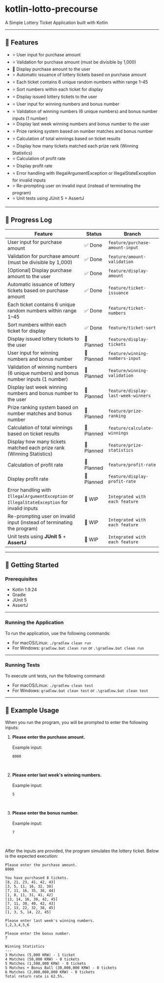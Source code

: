 # kotlin-lotto-precourse

A Simple Lottery Ticket Application built with Kotlin

---

## 🔧 Features

- ⭐ User input for purchase amount
- ⭐ Validation for purchase amount (must be divisible by 1,000)
- 🔹 Display purchase amount to the user
- ⭐ Automatic issuance of lottery tickets based on purchase amount
- ⭐ Each ticket contains 6 unique random numbers within range 1–45
- ⭐ Sort numbers within each ticket for display
- ⭐ Display issued lottery tickets to the user
- ⭐ User input for winning numbers and bonus number
- ⭐ Validation of winning numbers (6 unique numbers) and bonus number inputs (1 number)
- ⭐ Display last week winning numbers and bonus number to the user
- ⭐ Prize ranking system based on number matches and bonus number
- ⭐ Calculation of total winnings based on ticket results
- ⭐ Display how many tickets matched each prize rank (Winning Statistics)
- ⭐ Calculation of profit rate
- ⭐ Display profit rate
- ⭐ Error handling with IllegalArgumentException or IllegalStateException for invalid inputs
- ⭐ Re-prompting user on invalid input (instead of terminating the program)
- ⭐ Unit tests using JUnit 5 + AssertJ

---

## 🔄 Progress Log

| Feature                                                                                      | Status       | Branch                            |
|----------------------------------------------------------------------------------------------|--------------|-----------------------------------|
| User input for purchase amount                                                               | ✅ Done       | `feature/purchase-amount-input`   |
| Validation for purchase amount (must be divisible by 1,000)                                  | ✅ Done       | `feature/amount-validation`       |
| [Optional] Display purchase amount to the user                                               | ✅ Done       | `feature/display-amount`          |
| Automatic issuance of lottery tickets based on purchase amount                               | ✅ Done       | `feature/ticket-issuance`         |
| Each ticket contains 6 unique random numbers within range 1–45                               | ✅ Done       | `feature/ticket-numbers`          |
| Sort numbers within each ticket for display                                                  | ✅ Done       | `feature/ticket-sort`             |
| Display issued lottery tickets to the user                                                   | 📅 Planned   | `feature/display-tickets`         |
| User input for winning numbers and bonus number                                              | 📅 Planned   | `feature/winning-numbers-input`   |
| Validation of winning numbers (6 unique numbers) and bonus number inputs (1 number)          | 📅 Planned   | `feature/winning-validation`      |
| Display last week winning numbers and bonus number to the user                               | 📅 Planned   | `feature/display-last-week-winners` |
| Prize ranking system based on number matches and bonus number                                | 📅 Planned   | `feature/prize-ranking`           |
| Calculation of total winnings based on ticket results                                        | 📅 Planned   | `feature/calculate-winnings`      |
| Display how many tickets matched each prize rank (Winning Statistics)                        | 📅 Planned   | `feature/prize-statistics`        |
| Calculation of profit rate                                                                   | 📅 Planned   | `feature/profit-rate`             |
| Display profit rate                                                                          | 📅 Planned   | `feature/display-profit-rate`     |
| Error handling with `IllegalArgumentException` or `IllegalStateException` for invalid inputs | 🚧 WIP       | `Integrated with each feature`    |
| Re-prompting user on invalid input (instead of terminating the program)                      | 🚧 WIP       | `Integrated with each feature`    |
| Unit tests using **JUnit 5** + **AssertJ**                                                   | 🚧 WIP       | `Integrated with each feature`    |

---

## 🚀 Getting Started

### Prerequisites

- Kotlin 1.9.24
- Gradle
- JUnit 5
- AssertJ

---

### Running the Application

To run the application, use the following commands:

- For macOS/Linux: `./gradlew clean run`
- For Windows: `gradlew.bat clean run` or `.\gradlew.bat clean run`

---

### Running Tests

To execute unit tests, run the following command:

- For macOS/Linux: `./gradlew clean test`
- For Windows: `gradlew.bat clean test` or `.\gradlew.bat clean test`

---

## 🧩 Example Usage

When you run the program, you will be prompted to enter the following inputs:

1. **Please enter the purchase amount.**
   <br><br>
   Example input:

   ```text
   8000
   ```
<br>

2. **Please enter last week's winning numbers.**
   <br><br>
   Example input:

   ```text
   5
   ```
<br>

3. **Please enter the bonus number.**
   <br><br>
   Example input:

   ```text
   7
   ```
<br>

After the inputs are provided, the program simulates the lottery ticket. Below is the expected execution:

```text
Please enter the purchase amount.
8000

You have purchased 8 tickets.
[8, 21, 23, 41, 42, 43]
[3, 5, 11, 16, 32, 38]
[7, 11, 16, 35, 36, 44]
[1, 8, 11, 31, 41, 42]
[13, 14, 16, 38, 42, 45]
[7, 11, 30, 40, 42, 43]
[2, 13, 22, 32, 38, 45]
[1, 3, 5, 14, 22, 45]

Please enter last week's winning numbers.
1,2,3,4,5,6

Please enter the bonus number.
7

Winning Statistics
---
3 Matches (5,000 KRW) - 1 ticket
4 Matches (50,000 KRW) - 0 tickets
5 Matches (1,500,000 KRW) - 0 tickets
5 Matches + Bonus Ball (30,000,000 KRW) - 0 tickets
6 Matches (2,000,000,000 KRW) - 0 tickets
Total return rate is 62.5%.
```